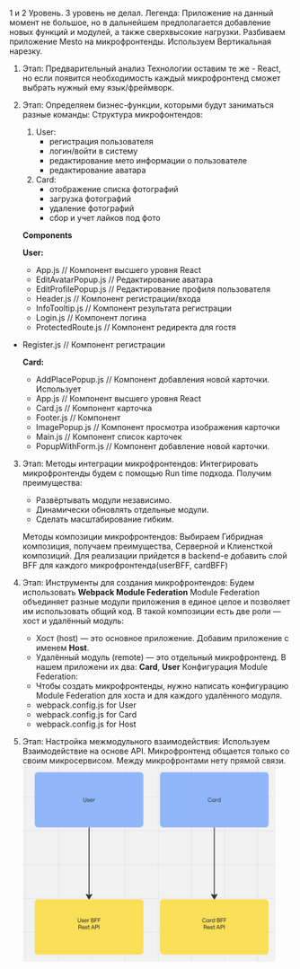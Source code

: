 1 и 2 Уровень. 3 уровень не делал.
Легенда: Приложение на данный момент не большое, но в дальнейшем предполагается добавление новых функций и модулей, а
также сверхвысокие нагрузки.
Разбиваем приложение Mesto на микрофронтенды. Используем Вертикальная нарезку.

1. Этап: Предварительный анализ
   Технологии оставим те же - React, но если появится необходимость каждый микрофронтенд сможет выбрать нужный ему
   язык/фреймворк.
2. Этап: Определяем бизнес-функции, которыми будут заниматься разные команды:
   Структура микрофонтендов:
    1. User:
        - регистрация пользователя
        - логин/войти в систему
        - редактирование мето информации о пользователе
        - редактирование аватара
    2. Card:
        - отображение списка фотографий
        - загрузка фотографий
        - удаление фотографий
        - сбор и учет лайков под фото

   **Components**

   **User:**
    - App.js // Компонент высшего уровня React
    - EditAvatarPopup.js // Редактирование аватара
    - EditProfilePopup.js // Редактирование профиля пользователя
    - Header.js // Компонент регистрации/входа
    - InfoTooltip.js // Компонент результата регистрации
    - Login.js // Компонент логина
    - ProtectedRoute.js // Компонент редиректа для гостя

- Register.js // Компонент регистрации

  **Card:**
    - AddPlacePopup.js // Компонент добавления новой карточки. Использует
    - App.js // Компонент высшего уровня React
    - Card.js // Компонент карточка
    - Footer.js // Компонент
    - ImagePopup.js // Компонент просмотра изображения карточки
    - Main.js // Компонент список карточек
    - PopupWithForm.js // Компонент добавление новой карточки.

3. Этап:
   Методы интеграции микрофронтендов:
   Интегрировать микрофронтенды будем с помощью Run time подхода. Получим преимущества:
    - Развёртывать модули независимо.
    - Динамически обновлять отдельные модули.
    - Сделать масштабирование гибким.

   Методы композиции микрофронтендов:
   Выбираем Гибридная композиция, получаем преимущества, Серверной и Клиенсткой композиций.
   Для реализации прийдется в backend-e добавить слой BFF для каждого микрофронтенда(userBFF, cardBFF)

4. Этап: Инструменты для создания микрофронтендов:
   Будем использовать **Webpack Module Federation**
   Module Federation объединяет разные модули приложения в единое целое и позволяет им использовать общий код.
   В такой композиции есть две роли — хост и удалённый модуль:
    - Хост (host) — это основное приложение. Добавим приложение с именем **Host**.
    - Удалённый модуль (remote) — это отдельный микрофронтенд. В нашем приложени их два: **Card**, **User**
      Конфигурация Module Federation:
    - Чтобы создать микрофронтенды, нужно написать конфигурацию Module Federation для хоста и для каждого удалённого
      модуля.
    - webpack.config.js for User
    - webpack.config.js for Card
    - webpack.config.js for Host
5. Этап: Настройка межмодульного взаимодействия:
   Используем Взаимодействие на основе API. Микрофронтенд общается только со своим микросервисом. Между микрофронтами
   нету прямой связи.   
   <img height="350" src="5-etap.jpg" width="450"/>